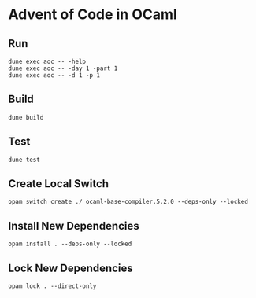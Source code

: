 # Advent of Code in OCaml

## Run

```
dune exec aoc -- -help
dune exec aoc -- -day 1 -part 1
dune exec aoc -- -d 1 -p 1
```

## Build

```
dune build
```

## Test

```
dune test
```

## Create Local Switch

```
opam switch create ./ ocaml-base-compiler.5.2.0 --deps-only --locked
```

## Install New Dependencies

```
opam install . --deps-only --locked
```

## Lock New Dependencies

```
opam lock . --direct-only
```
